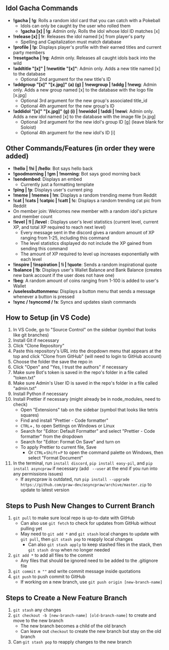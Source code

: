 ## Idol Gacha Commands
- **!gacha | !g**: Rolls a random idol card that you can catch with a Pokeball
  - Idols can only be caught by the user who rolled them
  - **!gacha [x] | !g**: Admin only. Rolls the idol whose Idol ID matches [x]
- **!release [x] | !r**: Releases the idol named [x] from player's party
  - Spelling and Capitalization must match database
- **!profile | !p**: Displays player's profile with their earned titles and current party members
- **!resetgacha | !rg**: Admin only. Releases all caught idols back into the wild
- **!addtitle "[x]" | !newtitle "[x]"**: Admin only. Adds a new title named [x] to the database
  - Optional 2nd argument for the new title's ID
- **!addgroup "[x]" "[x.jpg]" (a) (g) | !newgroup | !addg | !newg**: Admin only. Adds a new group named [x] to the database with the logo file [x.jpg]
  - Optional 3rd argument for the new group's associated title_id
  - Optional 4th argument for the new group's ID
- **!addidol "[x]" "[x.jpg]" (g) (i) | !newidol | !addi | !newi**: Admin only. Adds a new idol named [x] to the database with the image file [x.jpg]
  - Optional 3rd argument for the new idol's group ID [g] (leave blank for Soloist)
  - Optional 4th argument for the new idol's ID [i]


## Other Commands/Features (in order they were added)

- **!hello | !hi | /hello**: Bot says hello back
- **!goodmorning | !gm | !morning**: Bot says good morning back
- **!sendembed**: Displays an embed
  - Currently just a formatting template
- **!ping | !p**: Displays user's current ping
- **!meme | !memes | !m**: Displays a random trending meme from Reddit
- **!cat | !cats | !catpic | !catt | !c**: Displays a random trending cat pic from Reddit
- On member join: Welcomes new member with a random idol's picture and member count
- **!level | !l | /level** : Displays user's level statistics (current level, current XP, and total XP required to reach next level)
  - Every message sent in the discord gives a random amount of XP ranging from 1-25, including this command
  - The level statistics displayed do not include the XP gained from sending this command
  - The amount of XP required to level up increases exponentially with each level
- **!inspire | !inspiration | !i | !quote**: Sends a random inspirational quote
- **!balance | !b**: Displays user's Wallet Balance and Bank Balance (creates new bank account if the user does not have one)
- **!beg**: A random amount of coins ranging from 1-100 is added to user's Wallet
- **/uselessbuttonmenu**: Displays a button menu that sends a message whenever a button is pressed
- **!sync / !synccmd / !s**: Syncs and updates slash commands


## How to Setup (in VS Code)

1. In VS Code, go to "Source Control" on the sidebar (symbol that looks like git branches)
2. Install Git if necessary
3. Click "Clone Repository"
4. Paste this repository's URL into the dropdown menu that appears at the top and click "Clone from GitHub" (will need to login to GitHub account)
5. Choose the folder the save the repo in
6. Click "Open" and "Yes, I trust the authors" if necessary
7. Make sure Bot's token is saved in the repo's folder in a file called "token.txt"
8. Make sure Admin's User ID is saved in the repo's folder in a file called "admin.txt"
9. Install Python if necessary
10. Install Prettier if necessary (might already be in node_modules, need to check)
    - Open "Extensions" tab on the sidebar (symbol that looks like tetris squares)
    - Find and install "Prettier - Code formatter"
    - `CTRL`+`,` to open Settings on Windows or Linux
    - Search for "Editor: Default Formatter" and select "Prettier - Code formatter" from the dropdown
    - Search for "Editor: Format On Save" and turn on
    - To apply Prettier to current file, Save
      - Or `CTRL`+`Shift`+`P` to open the command palette on Windows, then select "Format Document"
11. In the terminal, run `install discord`, `pip install easy-pil`, and `pip install asyncpraw` if necessary (add ` --user` at the end if you run into any permissions issues)
    - If asyncpraw is outdated, run `pip install --upgrade https://github.com/praw-dev/asyncpraw/archive/master.zip` to update to latest version
   


## Steps to Push New Changes to Current Branch
1. `git pull` to make sure local repo is up-to-date with GitHub
   - Can also use `git fetch` to check for updates from GitHub without pulling yet
   - May need to `git add *` and `git stash` local changes to update with `git pull`, then `git stash pop` to reapply local changes
     - Can also `git stash apply` to keep stashed files in the stack, then `git stash drop` when no longer needed
2. `git add *` to add all files to the commit
   - Any files that should be ignored need to be added to the .gitignore file
3. `git commit m ""` and write commit message inside quotations
4. `git push` to push commit to GitHub
   - If working on a new branch, use `git push origin [new-branch-name]`


## Steps to Create a New Feature Branch
1. `git stash` any changes
2. `git checkout -b [new-branch-name] [old-branch-name]` to create and move to the new branch
   - The new branch becomes a child of the old branch
   - Can leave out `checkout` to create the new branch but stay on the old branch
3. Can `git stash pop` to reapply changes to the new branch